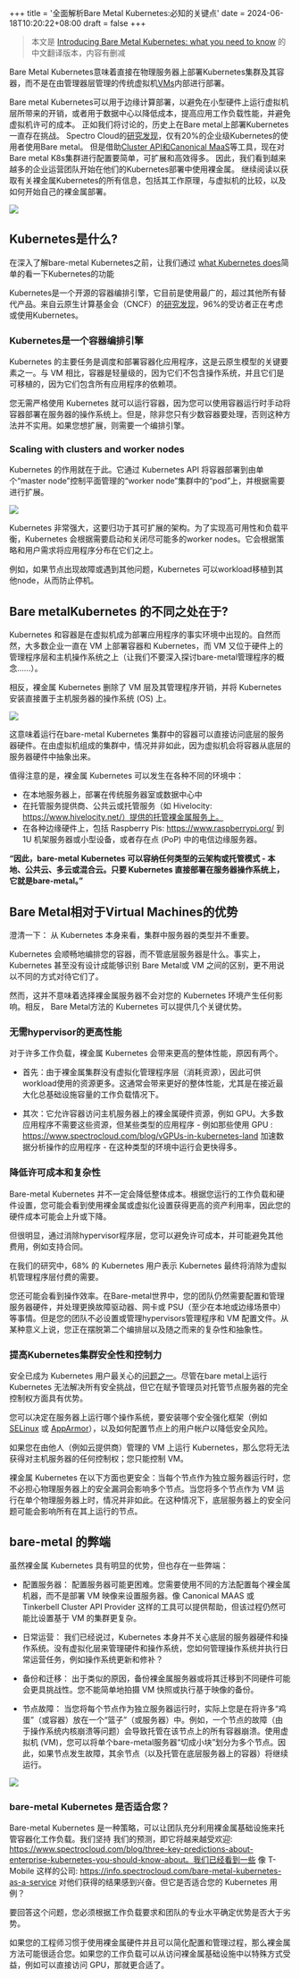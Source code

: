 +++
title = '全面解析Bare Metal Kubernetes:必知的关键点'
date = 2024-06-18T10:20:22+08:00
draft = false
+++
> 本文是 [Introducing Bare Metal Kubernetes: what you need to know](https://www.spectrocloud.com/blog/introducing-bare-metal-kubernetes-what-you-need-to-know) 的中文翻译版本，内容有删减


Bare Metal Kubernetes意味着直接在物理服务器上部署Kubernetes集群及其容器，而不是在由管理器层管理的传统虚拟机[VMs](https://info.spectrocloud.com/webinar-kubernetes-on-vmware/)内部进行部署。


Bare metal Kubernetes可以用于边缘计算部署，以避免在小型硬件上运行虚拟机层所带来的开销，或者用于数据中心以降低成本，提高应用工作负载性能，并避免虚拟机许可的成本。
正如我们将讨论的，历史上在Bare metal上部署Kubernetes一直存在挑战。 Spectro Cloud的[研究发现](https://info.spectrocloud.com/report-kubernetes-2022)，仅有20%的企业级Kubernetes的使用者使用Bare metal。 但是借助[Cluster API和Canonical MaaS](https://www.spectrocloud.com/blog/how-to-provision-bare-metal-k8s-clusters-with-cluster-api-and-canonical-maas)等工具，现在对Bare metal K8s集群进行配置要简单，可扩展和高效得多。
因此，我们看到越来越多的企业运营团队开始在他们的Kubernetes部署中使用裸金属。
继续阅读以获取有关裸金属Kubernetes的所有信息，包括其工作原理，与虚拟机的比较，以及如何开始自己的裸金属部署。

![](/pics/bm-img01.png)

Kubernetes是什么?
-------------------------------

在深入了解bare-metal Kubernetes之前，让我们通过 [what Kubernetes does](https://kubernetes.io/docs/tutorials/kubernetes-basics/)简单的看一下Kubernetes的功能

Kubernetes是一个开源的容器编排引擎，它目前是使用最广的，超过其他所有替代产品。来自云原生计算基金会（CNCF）的[研究发现](https://www.cncf.io/wp-content/uploads/2022/02/CNCF-AR_FINAL-edits-15.2.21.pdf)，96%的受访者正在考虑或使用Kubernetes。

### Kubernetes是一个容器编排引擎

Kubernetes 的主要任务是调度和部署容器化应用程序，这是云原生模型的关键要素之一。与 VM 相比，容器是轻量级的，因为它们不包含操作系统，并且它们是可移植的，因为它们包含所有应用程序的依赖项。

您无需严格使用 Kubernetes 就可以运行容器，因为您可以使用容器运行时手动将容器部署在服务器的操作系统上。但是，除非您只有少数容器要处理，否则这种方法并不实用。如果您想扩展，则需要一个编排引擎。


### Scaling with clusters and worker nodes

Kubernetes 的作用就在于此。它通过 Kubernetes API 将容器部署到由单个“master node”控制平面管理的“worker node”集群中的“pod”上，并根据需要进行扩展。

![](/pics/bm-img02.png)

Kubernetes 非常强大，这要归功于其可扩展的架构。为了实现高可用性和负载平衡，Kubernetes 会根据需要启动和关闭尽可能多的worker nodes。它会根据策略和用户需求将应用程序分布在它们之上。

例如，如果节点出现故障或遇到其他问题，Kubernetes 可以workload移植到其他node，从而防止停机。

Bare metalKubernetes 的不同之处在于?
-------------------------------------------

Kubernetes 和容器是在虚拟机成为部署应用程序的事实环境中出现的。自然而然，大多数企业一直在 VM 上部署容器和 Kubernetes，而 VM 又位于硬件上的管理程序层和主机操作系统之上（让我们不要深入探讨bare-metal管理程序的概念……）。

相反，裸金属 Kubernetes 删除了 VM 层及其管理程序开销，并将 Kubernetes 安装直接置于主机服务器的操作系统 (OS) 上。

![](/pics/bm-img03.png)

这意味着运行在bare-metal Kubernetes 集群中的容器可以直接访问底层的服务器硬件。在由虚拟机组成的集群中，情况并非如此，因为虚拟机会将容器从底层的服务器硬件中抽象出来。

值得注意的是，裸金属 Kubernetes 可以发生在各种不同的环境中：

- 在本地服务器上，部署在传统服务器室或数据中心中
- 在托管服务提供商、公共云或托管服务（如 Hivelocity: https://www.hivelocity.net/）提供的托管裸金属服务上。
- 在各种边缘硬件上，包括 Raspberry Pis: https://www.raspberrypi.org/ 到 1U 机架服务器或小型设备，或者存在点 (PoP) 中的电信边缘服务器。

**“因此，bare-metal Kubernetes 可以容纳任何类型的云架构或托管模式 - 本地、公共云、多云或混合云。只要 Kubernetes 直接部署在服务器操作系统上，它就是bare-metal。”**

 Bare Metal相对于Virtual Machines的优势
-------------------------------------------------

澄清一下： 从 Kubernetes 本身来看，集群中服务器的类型并不重要。

Kubernetes 会顺畅地编排您的容器，而不管底层服务器是什么。事实上，Kubernetes 甚至没有设计成能够识别 Bare Metal或 VM 之间的区别，更不用说以不同的方式对待它们了。

然而，这并不意味着选择裸金属服务器不会对您的 Kubernetes 环境产生任何影响。相反， Bare Metal方法的 Kubernetes 可以提供几个关键优势。

### 无需hypervisor的更高性能

对于许多工作负载，裸金属 Kubernetes 会带来更高的整体性能，原因有两个。

- 首先：由于裸金属集群没有虚拟化管理程序层（消耗资源），因此可供workload使用的资源更多。这通常会带来更好的整体性能，尤其是在接近最大化总基础设施容量的工作负载情况下。

- 其次：它允许容器访问主机服务器上的裸金属硬件资源，例如 GPU。大多数应用程序不需要这些资源，但某些类型的应用程序 - 例如那些使用 GPU : https://www.spectrocloud.com/blog/vGPUs-in-kubernetes-land 加速数据分析操作的应用程序 - 在这种类型的环境中运行会更快得多。


### 降低许可成本和复杂性

Bare-metal Kubernetes 并不一定会降低整体成本。根据您运行的工作负载和硬件设置，您可能会看到使用裸金属或虚拟化设置获得更高的资产利用率，因此您的硬件成本可能会上升或下降。

但很明显，通过消除hypervisor程序层，您可以避免许可成本，并可能避免其他费用，例如支持合同。

在我们的研究中，68% 的 Kubernetes 用户表示 Kubernetes 最终将消除为虚拟机管理程序层付费的需要。

您还可能会看到操作效率。在Bare-metal世界中，您的团队仍然需要配置和管理服务器硬件，并处理更换故障驱动器、网卡或 PSU（至少在本地或边缘场景中）等事情。但是您的团队不必设置或管理hypervisors管理程序和 VM 配置文件。从某种意义上说，您正在摆脱第二个编排层以及随之而来的复杂性和抽象性。

### 提高Kubernetes集群安全性和控制力

安全已成为 Kubernetes 用户最关心的[问题之一](https://thenewstack.io/top-challenges-kubernetes-users-face-deployment/)。尽管在bare metal上运行 Kubernetes 无法解决所有安全挑战，但它在赋予管理员对托管节点服务器的完全控制权方面具有优势。

您可以决定在服务器上运行哪个操作系统，要安装哪个安全强化框架（例如 [SELinux](https://web.mit.edu/rhel-doc/5/RHEL-5-manual/Deployment_Guide-en-US/ch-selinux.html) 或 [AppArmor](https://apparmor.net/)），以及如何配置节点上的用户帐户以降低安全风险。

如果您在由他人（例如云提供商）管理的 VM 上运行 Kubernetes，那么您将无法获得对主机服务器的任何控制权；您只能控制 VM。

裸金属 Kubernetes 在以下方面也更安全：当每个节点作为独立服务器运行时，您不必担心物理服务器上的安全漏洞会影响多个节点。当您将多个节点作为 VM 运行在单个物理服务器上时，情况并非如此。在这种情况下，底层服务器上的安全问题可能会影响所有在其上运行的节点。

 bare-metal 的弊端
---------------------------------------


虽然裸金属 Kubernetes 具有明显的优势，但也存在一些弊端：

- 配置服务器： 配置服务器可能更困难。您需要使用不同的方法配置每个裸金属机器，而不是部署 VM 映像来设置服务器。像 Canonical MAAS 或 Tinkerbell Cluster API Provider 这样的工具可以提供帮助，但该过程仍然可能比设置基于 VM 的集群更复杂。

- 日常运营： 我们已经说过，Kubernetes 本身并不关心底层的服务器硬件和操作系统。没有虚拟化层来管理硬件和操作系统，您如何管理操作系统并执行日常运营任务，例如操作系统更新和修补？

- 备份和迁移： 出于类似的原因，备份裸金属服务器或将其迁移到不同硬件可能会更具挑战性。您不能简单地拍摄 VM 快照或执行基于映像的备份。

- 节点故障： 当您将每个节点作为独立服务器运行时，实际上您是在将许多“鸡蛋”（或容器）放在一个“篮子”（或服务器）中。例如，一个节点的故障（由于操作系统内核崩溃等问题）会导致托管在该节点上的所有容器崩溃。使用虚拟机 (VM)，您可以将单个bare-metal服务器“切成小块”划分为多个节点。因此，如果节点发生故障，其余节点（以及托管在底层服务器上的容器）将继续运行。

![](/pics/bm-img04.png)

### bare-metal Kubernetes 是否适合您？

Bare-metal Kubernetes 是一种策略，可以让团队充分利用裸金属基础设施来托管容器化工作负载。我们坚持 我们的预测，即它将越来越受欢迎: https://www.spectrocloud.com/blog/three-key-predictions-about-enterprise-kubernetes-you-should-know-about。我们已经看到一些 像 T-Mobile 这样的公司: https://info.spectrocloud.com/bare-metal-kubernetes-as-a-service 对他们获得的结果感到兴奋。但它是否适合您的 Kubernetes 用例？

要回答这个问题，您必须根据工作负载要求和团队的专业水平确定优势是否大于劣势。

如果您的工程师习惯于使用裸金属硬件并且可以简化配置和管理过程，那么裸金属方法可能很适合您。如果您的工作负载可以从访问裸金属基础设施中以特殊方式受益，例如可以直接访问 GPU，那就更合适了。